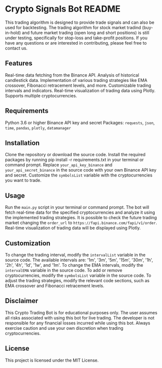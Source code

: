 # Crypto Signals Bot README
This trading algorithm is designed to provide trade signals and can also be used for backtesting. The trading algorithm for stock market tradind (buy-in-hold) and future market trading (open long and short positions) is still under testing, specifically for stop-loss and take-profit positions. If you have any questions or are interested in contributing, please feel free to contact us.

## Features
Real-time data fetching from the Binance API.
Analysis of historical candlestick data.
Implementation of various trading strategies like EMA crossover, Fibonacci retracement levels, and more.
Customizable trading intervals and indicators.
Real-time visualization of trading data using Plotly.
Supports multiple cryptocurrencies.
## Requirements
Python 3.6 or higher
Binance API key and secret
Packages: `requests`, `json`, `time`, `pandas`, `plotly`, `datamanager`
## Installation
Clone the repository or download the source code.
Install the required packages by running pip install -r requirements.txt in your terminal or command prompt.
Replace `your_api_key_binance` and `your_api_secret_binance` in the source code with your own Binance API key and secret.
Customize the `symbolsList` variable with the cryptocurrencies you want to trade.
## Usage
Run the `main.py` script in your terminal or command prompt.
The bot will fetch real-time data for the specified cryptocurrencies and analyze it using the implemented trading strategies.
It is possible to check the future trading market changing the `order_url` to `https://fapi.binance.com/fapi/v1/order`.
Real-time visualization of trading data will be displayed using Plotly.
## Customization
To change the trading interval, modify the `intervalList` variable in the source code. The available intervals are: '1m', '3m', '5m', '15m', '30m', '1h', '2h', '4h', '1d', '1w', and '1m'.
To change the EMA intervals, modify the `intervalEMA` variable in the source code.
To add or remove cryptocurrencies, modify the `symbolsList` variable in the source code.
To adjust the trading strategies, modify the relevant code sections, such as EMA crossover and Fibonacci retracement levels.
## Disclaimer
This Crypto Trading Bot is for educational purposes only. The user assumes all risks associated with using this bot for live trading. The developer is not responsible for any financial losses incurred while using this bot. Always exercise caution and use your own discretion when trading cryptocurrencies.

## License
This project is licensed under the MIT License.

